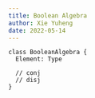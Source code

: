 ```yaml
---
title: Boolean Algebra
author: Xie Yuheng
date: 2022-05-14
---
```


```cicada
class BooleanAlgebra {
  Element: Type

  // conj
  // disj
}
```
